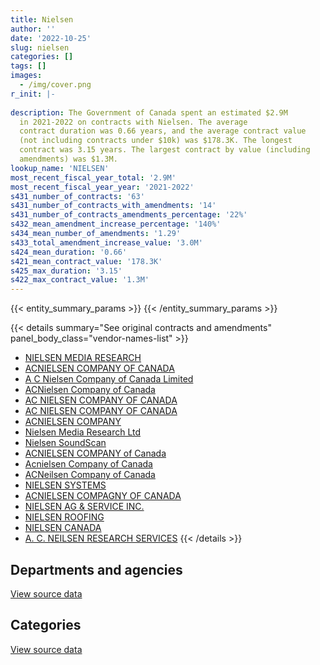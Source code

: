 ```yaml
---
title: Nielsen
author: ''
date: '2022-10-25'
slug: nielsen
categories: []
tags: []
images:
  - /img/cover.png
r_init: |-
  
description: The Government of Canada spent an estimated $2.9M
  in 2021-2022 on contracts with Nielsen. The average
  contract duration was 0.66 years, and the average contract value
  (not including contracts under $10k) was $178.3K. The longest
  contract was 3.15 years. The largest contract by value (including
  amendments) was $1.3M.
lookup_name: 'NIELSEN'
most_recent_fiscal_year_total: '2.9M'
most_recent_fiscal_year_year: '2021-2022'
s431_number_of_contracts: '63'
s431_number_of_contracts_with_amendments: '14'
s431_number_of_contracts_amendments_percentage: '22%'
s432_mean_amendment_increase_percentage: '140%'
s434_mean_number_of_amendments: '1.29'
s433_total_amendment_increase_value: '3.0M'
s424_mean_duration: '0.66'
s421_mean_contract_value: '178.3K'
s425_max_duration: '3.15'
s422_max_contract_value: '1.3M'
---
```


<script src="/rmarkdown-libs/htmlwidgets/htmlwidgets.js"></script>
<link href="/rmarkdown-libs/datatables-css/datatables-crosstalk.css" rel="stylesheet" />
<script src="/rmarkdown-libs/datatables-binding/datatables.js"></script>
<script src="/rmarkdown-libs/jquery/jquery-3.6.0.min.js"></script>
<link href="/rmarkdown-libs/dt-core-bootstrap/css/dataTables.bootstrap.min.css" rel="stylesheet" />
<link href="/rmarkdown-libs/dt-core-bootstrap/css/dataTables.bootstrap.extra.css" rel="stylesheet" />
<script src="/rmarkdown-libs/dt-core-bootstrap/js/jquery.dataTables.min.js"></script>
<script src="/rmarkdown-libs/dt-core-bootstrap/js/dataTables.bootstrap.min.js"></script>
<link href="/rmarkdown-libs/crosstalk/css/crosstalk.min.css" rel="stylesheet" />
<script src="/rmarkdown-libs/crosstalk/js/crosstalk.min.js"></script>
<script src="/rmarkdown-libs/htmlwidgets/htmlwidgets.js"></script>
<link href="/rmarkdown-libs/datatables-css/datatables-crosstalk.css" rel="stylesheet" />
<script src="/rmarkdown-libs/datatables-binding/datatables.js"></script>
<script src="/rmarkdown-libs/jquery/jquery-3.6.0.min.js"></script>
<link href="/rmarkdown-libs/dt-core-bootstrap/css/dataTables.bootstrap.min.css" rel="stylesheet" />
<link href="/rmarkdown-libs/dt-core-bootstrap/css/dataTables.bootstrap.extra.css" rel="stylesheet" />
<script src="/rmarkdown-libs/dt-core-bootstrap/js/jquery.dataTables.min.js"></script>
<script src="/rmarkdown-libs/dt-core-bootstrap/js/dataTables.bootstrap.min.js"></script>
<link href="/rmarkdown-libs/crosstalk/css/crosstalk.min.css" rel="stylesheet" />
<script src="/rmarkdown-libs/crosstalk/js/crosstalk.min.js"></script>

{{< entity_summary_params >}}
{{< /entity_summary_params >}}

{{< details summary="See original contracts and amendments" panel_body_class="vendor-names-list" >}}
- [NIELSEN MEDIA RESEARCH](https://search.open.canada.ca/en/ct/?sort=contract_value_f%20desc&page=1&search_text=%22NIELSEN%20MEDIA%20RESEARCH%22)
- [ACNIELSEN COMPANY OF CANADA](https://search.open.canada.ca/en/ct/?sort=contract_value_f%20desc&page=1&search_text=%22ACNIELSEN%20COMPANY%20OF%20CANADA%22)
- [A C Nielsen Company of Canada Limited](https://search.open.canada.ca/en/ct/?sort=contract_value_f%20desc&page=1&search_text=%22A%20C%20Nielsen%20Company%20of%20Canada%20Limited%22)
- [ACNielsen Company of Canada](https://search.open.canada.ca/en/ct/?sort=contract_value_f%20desc&page=1&search_text=%22ACNielsen%20Company%20of%20Canada%22)
- [AC NIELSEN COMPANY OF CANADA](https://search.open.canada.ca/en/ct/?sort=contract_value_f%20desc&page=1&search_text=%22AC%20NIELSEN%20COMPANY%20OF%20CANADA%22)
- [AC NIELSEN COMPANY OF CANADA](https://search.open.canada.ca/en/ct/?sort=contract_value_f%20desc&page=1&search_text=%22AC%20NIELSEN%20%20COMPANY%20OF%20CANADA%22)
- [ACNIELSEN COMPANY](https://search.open.canada.ca/en/ct/?sort=contract_value_f%20desc&page=1&search_text=%22ACNIELSEN%20COMPANY%22)
- [Nielsen Media Research Ltd](https://search.open.canada.ca/en/ct/?sort=contract_value_f%20desc&page=1&search_text=%22Nielsen%20Media%20Research%20Ltd%22)
- [Nielsen SoundScan](https://search.open.canada.ca/en/ct/?sort=contract_value_f%20desc&page=1&search_text=%22Nielsen%20SoundScan%22)
- [ACNIELSEN COMPANY of Canada](https://search.open.canada.ca/en/ct/?sort=contract_value_f%20desc&page=1&search_text=%22ACNIELSEN%20COMPANY%20of%20Canada%22)
- [Acnielsen Company of Canada](https://search.open.canada.ca/en/ct/?sort=contract_value_f%20desc&page=1&search_text=%22Acnielsen%20Company%20of%20Canada%22)
- [ACNeilsen Company of Canada](https://search.open.canada.ca/en/ct/?sort=contract_value_f%20desc&page=1&search_text=%22ACNeilsen%20Company%20of%20Canada%22)
- [NIELSEN SYSTEMS](https://search.open.canada.ca/en/ct/?sort=contract_value_f%20desc&page=1&search_text=%22NIELSEN%20SYSTEMS%22)
- [ACNIELSEN COMPAGNY OF CANADA](https://search.open.canada.ca/en/ct/?sort=contract_value_f%20desc&page=1&search_text=%22ACNIELSEN%20COMPAGNY%20OF%20CANADA%22)
- [NIELSEN AG & SERVICE INC.](https://search.open.canada.ca/en/ct/?sort=contract_value_f%20desc&page=1&search_text=%22NIELSEN%20AG%20%26%20SERVICE%20INC.%22)
- [NIELSEN ROOFING](https://search.open.canada.ca/en/ct/?sort=contract_value_f%20desc&page=1&search_text=%22NIELSEN%20ROOFING%22)
- [NIELSEN CANADA](https://search.open.canada.ca/en/ct/?sort=contract_value_f%20desc&page=1&search_text=%22NIELSEN%20CANADA%22)
- [A. C. NEILSEN RESEARCH SERVICES](https://search.open.canada.ca/en/ct/?sort=contract_value_f%20desc&page=1&search_text=%22A.%20C.%20NEILSEN%20RESEARCH%20SERVICES%22)
{{< /details >}}

## Departments and agencies

<div id="htmlwidget-1" style="width:100%;height:auto;" class="datatables html-widget"></div>
<script type="application/json" data-for="htmlwidget-1">{"x":{"style":"bootstrap","filter":"none","vertical":false,"data":[["<a href=\"/departments/aafc-aac/\">Agriculture and Agri-Food Canada<\/a>","<a href=\"/departments/cfia-acia/\">Canadian Food Inspection Agency<\/a>","<a href=\"/departments/dfo-mpo/\">Fisheries and Oceans Canada<\/a>","<a href=\"/departments/esdc-edsc/\">Employment and Social Development Canada<\/a>","<a href=\"/departments/fcac-acfc/\">Financial Consumer Agency of Canada<\/a>","<a href=\"/departments/hc-sc/\">Health Canada<\/a>","<a href=\"/departments/nfb-onf/\">National Film Board<\/a>","<a href=\"/departments/pc/\">Parks Canada<\/a>","<a href=\"/departments/pch/\">Canadian Heritage<\/a>","<a href=\"/departments/pwgsc-tpsgc/\">Public Services and Procurement Canada<\/a>","<a href=\"/departments/statcan/\">Statistics Canada<\/a>","<a href=\"/departments/tc/\">Transport Canada<\/a>","<a href=\"/departments/vac-acc/\">Veterans Affairs Canada<\/a>","<a href=\"/departments/wd-deo/\">Western Economic Diversification Canada<\/a>"],[198065.09,null,null,null,17940.52,332424.11,11813.53,164155.1,336474.45,171620.88,null,null,272933.84,77727.05],[212855.56,null,null,112847.45,null,365409.39,null,null,null,null,6463.51,67200,376395.24,null],[558969.2,null,508500,null,null,368015.01,null,null,null,null,26134.89,null,null,null],[598743.89,70377.81,null,null,null,1683904.12,null,null,null,null,551226.91,null,null,null]],"container":"<table class=\"table table-striped table-hover row-border order-column display\">\n  <thead>\n    <tr>\n      <th>Department<\/th>\n      <th>2018-2019<\/th>\n      <th>2019-2020<\/th>\n      <th>2020-2021<\/th>\n      <th>2021-2022<\/th>\n    <\/tr>\n  <\/thead>\n<\/table>","options":{"order":[[4,"desc"]],"pageLength":10,"autoWidth":true,"columnDefs":[{"targets":1,"render":"function(data, type, row, meta) {\n    return type !== 'display' ? data : DTWidget.formatCurrency(data, \"$\", 2, 3, \",\", \".\", true, null);\n  }"},{"targets":2,"render":"function(data, type, row, meta) {\n    return type !== 'display' ? data : DTWidget.formatCurrency(data, \"$\", 2, 3, \",\", \".\", true, null);\n  }"},{"targets":3,"render":"function(data, type, row, meta) {\n    return type !== 'display' ? data : DTWidget.formatCurrency(data, \"$\", 2, 3, \",\", \".\", true, null);\n  }"},{"targets":4,"render":"function(data, type, row, meta) {\n    return type !== 'display' ? data : DTWidget.formatCurrency(data, \"$\", 2, 3, \",\", \".\", true, null);\n  }"},{"width":"16%","targets":[1,2,3,4]},{"className":"dt-right","targets":[1,2,3,4]}],"orderClasses":false}},"evals":["options.columnDefs.0.render","options.columnDefs.1.render","options.columnDefs.2.render","options.columnDefs.3.render"],"jsHooks":[]}</script>
<p class="text-right">
<a href="https://github.com/GoC-Spending/contracts-data/tree/main/data/out/vendors/nielsen/summary_by_fiscal_year_by_department.csv" class="source-data-link btn btn-link">View source data</a>
</p>

## Categories

<div id="htmlwidget-2" style="width:100%;height:auto;" class="datatables html-widget"></div>
<script type="application/json" data-for="htmlwidget-2">{"x":{"style":"bootstrap","filter":"none","vertical":false,"data":[["<a href=\"/categories/office_management/\">Office management<\/a>","<a href=\"/categories/professional_services/\">Professional services<\/a>","<a href=\"/categories/information_technology/\">Information technology<\/a>","<a href=\"/categories/industrial_products_and_services/\">Industrial products and services<\/a>","<a href=\"/categories/human_capital/\">Human capital<\/a>"],[null,1290689.52,280722.9,11742.15,null],[13277.5,760204.4,361225.75,null,6463.51],[null,654559.97,780924.24,null,26134.89],[null,null,2813701.24,null,90551.49]],"container":"<table class=\"table table-striped table-hover row-border order-column display\">\n  <thead>\n    <tr>\n      <th>Category<\/th>\n      <th>2018-2019<\/th>\n      <th>2019-2020<\/th>\n      <th>2020-2021<\/th>\n      <th>2021-2022<\/th>\n    <\/tr>\n  <\/thead>\n<\/table>","options":{"order":[[4,"desc"]],"dom":"t","pageLength":30,"autoWidth":true,"columnDefs":[{"targets":1,"render":"function(data, type, row, meta) {\n    return type !== 'display' ? data : DTWidget.formatCurrency(data, \"$\", 2, 3, \",\", \".\", true, null);\n  }"},{"targets":2,"render":"function(data, type, row, meta) {\n    return type !== 'display' ? data : DTWidget.formatCurrency(data, \"$\", 2, 3, \",\", \".\", true, null);\n  }"},{"targets":3,"render":"function(data, type, row, meta) {\n    return type !== 'display' ? data : DTWidget.formatCurrency(data, \"$\", 2, 3, \",\", \".\", true, null);\n  }"},{"targets":4,"render":"function(data, type, row, meta) {\n    return type !== 'display' ? data : DTWidget.formatCurrency(data, \"$\", 2, 3, \",\", \".\", true, null);\n  }"},{"width":"16%","targets":[1,2,3,4]},{"className":"dt-right","targets":[1,2,3,4]}],"orderClasses":false,"lengthMenu":[10,25,30,50,100]}},"evals":["options.columnDefs.0.render","options.columnDefs.1.render","options.columnDefs.2.render","options.columnDefs.3.render"],"jsHooks":[]}</script>
<p class="text-right">
<a href="https://github.com/GoC-Spending/contracts-data/tree/main/data/out/vendors/nielsen/summary_by_fiscal_year_by_category.csv" class="source-data-link btn btn-link">View source data</a>
</p>
